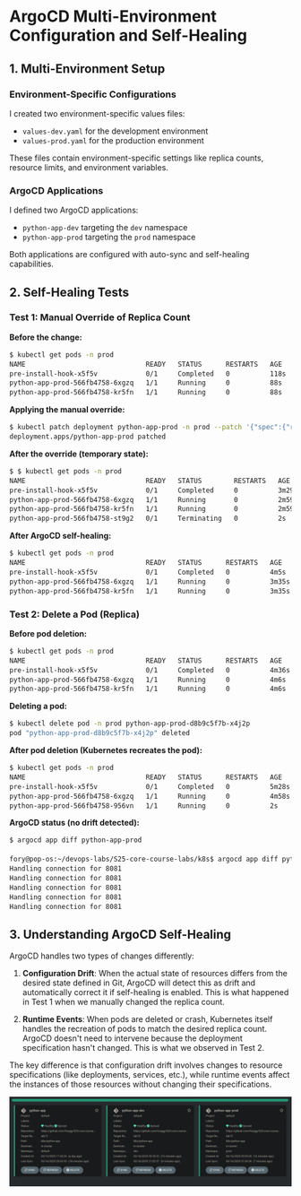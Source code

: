 # ArgoCD Multi-Environment Configuration and Self-Healing

## 1. Multi-Environment Setup

### Environment-Specific Configurations

I created two environment-specific values files:
- `values-dev.yaml` for the development environment
- `values-prod.yaml` for the production environment

These files contain environment-specific settings like replica counts, resource limits, and environment variables.

### ArgoCD Applications

I defined two ArgoCD applications:
- `python-app-dev` targeting the `dev` namespace
- `python-app-prod` targeting the `prod` namespace

Both applications are configured with auto-sync and self-healing capabilities.

## 2. Self-Healing Tests

### Test 1: Manual Override of Replica Count

**Before the change:**
```bash
$ kubectl get pods -n prod
NAME                              READY   STATUS      RESTARTS   AGE
pre-install-hook-x5f5v            0/1     Completed   0          118s
python-app-prod-566fb4758-6xgzq   1/1     Running     0          88s
python-app-prod-566fb4758-kr5fn   1/1     Running     0          88s
```

**Applying the manual override:**
```bash
$ kubectl patch deployment python-app-prod -n prod --patch '{"spec":{"replicas": 3}}'
deployment.apps/python-app-prod patched
```

**After the override (temporary state):**
```bash
$ $ kubectl get pods -n prod
NAME                              READY   STATUS        RESTARTS   AGE
pre-install-hook-x5f5v            0/1     Completed     0          3m29s
python-app-prod-566fb4758-6xgzq   1/1     Running       0          2m59s
python-app-prod-566fb4758-kr5fn   1/1     Running       0          2m59s
python-app-prod-566fb4758-st9g2   0/1     Terminating   0          2s
```

**After ArgoCD self-healing:**
```bash
$ kubectl get pods -n prod
NAME                              READY   STATUS      RESTARTS   AGE
pre-install-hook-x5f5v            0/1     Completed   0          4m5s
python-app-prod-566fb4758-6xgzq   1/1     Running     0          3m35s
python-app-prod-566fb4758-kr5fn   1/1     Running     0          3m35s
```

### Test 2: Delete a Pod (Replica)

**Before pod deletion:**
```bash
$ kubectl get pods -n prod
NAME                              READY   STATUS      RESTARTS   AGE
pre-install-hook-x5f5v            0/1     Completed   0          4m36s
python-app-prod-566fb4758-6xgzq   1/1     Running     0          4m6s
python-app-prod-566fb4758-kr5fn   1/1     Running     0          4m6s
```

**Deleting a pod:**
```bash
$ kubectl delete pod -n prod python-app-prod-d8b9c5f7b-x4j2p
pod "python-app-prod-d8b9c5f7b-x4j2p" deleted
```

**After pod deletion (Kubernetes recreates the pod):**
```bash
$ kubectl get pods -n prod
NAME                              READY   STATUS      RESTARTS   AGE
pre-install-hook-x5f5v            0/1     Completed   0          5m28s
python-app-prod-566fb4758-6xgzq   1/1     Running     0          4m58s
python-app-prod-566fb4758-956vn   1/1     Running     0          2s
```

**ArgoCD status (no drift detected):**
```bash
$ argocd app diff python-app-prod

fory@pop-os:~/devops-labs/S25-core-course-labs/k8s$ argocd app diff python-app-prod
Handling connection for 8081
Handling connection for 8081
Handling connection for 8081
Handling connection for 8081
Handling connection for 8081
```

## 3. Understanding ArgoCD Self-Healing

ArgoCD handles two types of changes differently:

1. **Configuration Drift**: When the actual state of resources differs from the desired state defined in Git, ArgoCD will detect this as drift and automatically correct it if self-healing is enabled. This is what happened in Test 1 when we manually changed the replica count.

2. **Runtime Events**: When pods are deleted or crash, Kubernetes itself handles the recreation of pods to match the desired replica count. ArgoCD doesn't need to intervene because the deployment specification hasn't changed. This is what we observed in Test 2.

The key difference is that configuration drift involves changes to resource specifications (like deployments, services, etc.), while runtime events affect the instances of those resources without changing their specifications.

![ArgoCD UI showing sync status and dashboard](screenshots/argocd.png)

